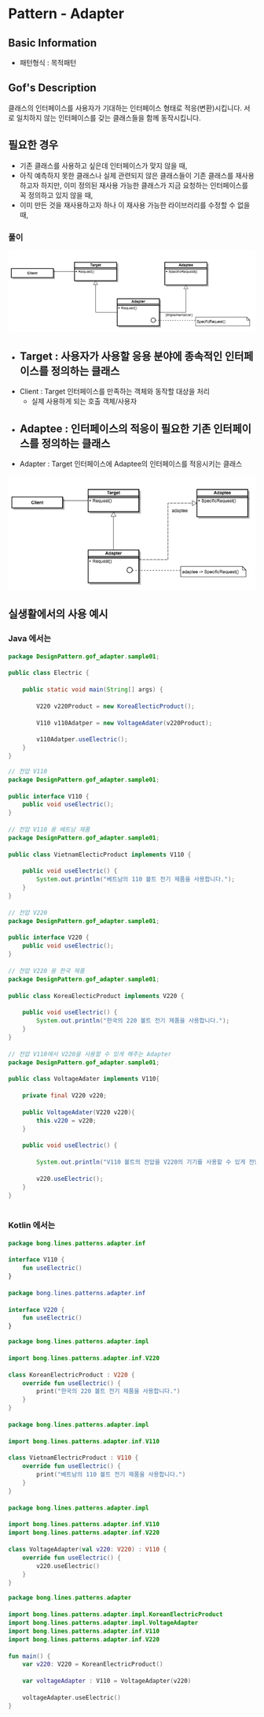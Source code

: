# Pattern - Adapter 

## Basic Information 

- 패턴형식 : 목적패턴 

## Gof's Description 

클래스의 인터페이스를 사용자가 기대하는 인터페이스 형태로 적응(변환)시킵니다. 서로 일치하지 않는 인터페이스를 갖는 클래스들을 함께 동작시킵니다. 

## 필요한 경우 

- 기존 클래스를 사용하고 싶은데 인터페이스가 맞지 않을 때,
- 아직 예측하지 못한 클래스나 실제 관련되지 않은 클래스들이 기존 클래스를 재사용하고자 하지만, 이미 정의된 재사용 가능한 클래스가 지금 요청하는 인터페이스를 꼭 정의하고 있지 않을 때, 
- 이미 만든 것을 재사용하고자 하나 이 재사용 가능한 라이브러리를 수정할 수 없을 때, 

### 풀이

![adapter_pattern_01](https://github.com/keepinmindsh/lines_edu/blob/main/assets/adapter_pattern01.png)

- Target : 사용자가 사용할 응용 분야에 종속적인 인터페이스를 정의하는 클래스
  - 
- Client : Target 인터페이스를 만족하는 객체와 동작할 대상을 처리
  - 실제 사용하게 되는 호출 객체/사용자
- Adaptee : 인터페이스의 적응이 필요한 기존 인터페이스를 정의하는 클래스
  - 
- Adapter : Target 인터페이스에 Adaptee의 인터페이스를 적응시키는 클래스


![adapter_pattern_02](https://github.com/keepinmindsh/lines_edu/blob/main/assets/adapter_pattern02.png)

## 실생활에서의 사용 예시 

### Java 에서는 

```java 
package DesignPattern.gof_adapter.sample01;

public class Electric {

    public static void main(String[] args) {

        V220 v220Product = new KoreaElecticProduct();

        V110 v110Adatper = new VoltageAdater(v220Product);

        v110Adatper.useElectric();
    }
}  
```

```java 
// 전압 V110                               
package DesignPattern.gof_adapter.sample01;

public interface V110 {
    public void useElectric();
}

// 전압 V110 용 베트남 제품   
package DesignPattern.gof_adapter.sample01;

public class VietnamElecticProduct implements V110 {

    public void useElectric() {
        System.out.println("베트남의 110 볼트 전기 제품을 사용합니다.");
    }
}

// 전압 V220          
package DesignPattern.gof_adapter.sample01;

public interface V220 {
    public void useElectric();
}

// 전압 V220 용 한국 제품
package DesignPattern.gof_adapter.sample01;

public class KoreaElecticProduct implements V220 {

    public void useElectric() {
        System.out.println("한국의 220 볼트 전기 제품을 사용합니다.");
    }
}

// 전압 V110에서 V220을 사용할 수 있게 해주는 Adapter
package DesignPattern.gof_adapter.sample01;

public class VoltageAdater implements V110{

    private final V220 v220;

    public VoltageAdater(V220 v220){
        this.v220 = v220;
    }

    public void useElectric() {

        System.out.println("V110 볼트의 전압을 V220의 기기를 사용할 수 있게 전압을 조정합니다.");

        v220.useElectric();
    }
}
   
```


### Kotlin 에서는 

```kotlin 
package bong.lines.patterns.adapter.inf

interface V110 {
    fun useElectric()
}

package bong.lines.patterns.adapter.inf

interface V220 {
    fun useElectric()
}
```

```kotlin 
package bong.lines.patterns.adapter.impl

import bong.lines.patterns.adapter.inf.V220

class KoreanElectricProduct : V220 {
    override fun useElectric() {
        print("한국의 220 볼트 전기 제품을 사용합니다.")
    }
}

package bong.lines.patterns.adapter.impl

import bong.lines.patterns.adapter.inf.V110

class VietnamElectricProduct : V110 {
    override fun useElectric() {
        print("베트남의 110 볼트 전기 제품을 사용합니다.")
    }
}

package bong.lines.patterns.adapter.impl

import bong.lines.patterns.adapter.inf.V110
import bong.lines.patterns.adapter.inf.V220

class VoltageAdapter(val v220: V220) : V110 {
    override fun useElectric() {
        v220.useElectric()
    }
}
```

```kotlin
package bong.lines.patterns.adapter

import bong.lines.patterns.adapter.impl.KoreanElectricProduct
import bong.lines.patterns.adapter.impl.VoltageAdapter
import bong.lines.patterns.adapter.inf.V110
import bong.lines.patterns.adapter.inf.V220

fun main() {
    var v220: V220 = KoreanElectricProduct()

    var voltageAdapter : V110 = VoltageAdapter(v220)

    voltageAdapter.useElectric()
}

```